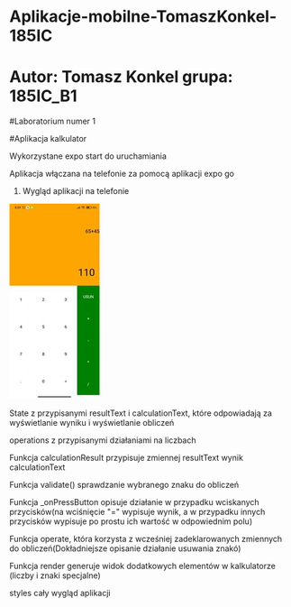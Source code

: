 # Aplikacje-mobilne-TomaszKonkel-185IC
# Autor: Tomasz Konkel grupa: 185IC_B1


#Laboratorium numer 1

#Aplikacja kalkulator 

Wykorzystane expo start do uruchamiania 

Aplikacja włączana na telefonie za pomocą aplikacji expo go 


1. Wygląd aplikacji na telefonie 

![alt text](https://github.com/TomaszKonkel/TomaszKonkel-aplikacje-mobilne-TomaszKonkel-185IC_B1/blob/master/Lab1/Lab1.jpg)

State z przypisanymi resultText i calculationText, które odpowiadają za wyświetlanie wyniku i wyświetlanie obliczeń

operations z przypisanymi działaniami na liczbach

Funkcja calculationResult przypisuje zmiennej resultText wynik calculationText

Funkcja validate() sprawdzanie wybranego znaku do obliczeń

Funkcja _onPressButton opisuje działanie w przypadku wciskanych przycisków(na wciśnięcie "=" wypisuje wynik, a w przypadku innych przycisków wypisuje po prostu ich wartość w odpowiednim polu)

Funkcja operate, która korzysta z wcześniej zadeklarowanych zmiennych do obliczeń(Dokładniejsze opisanie działanie usuwania znakó)

Funkcja render generuje widok dodatkowych elementów w kalkulatorze (liczby i znaki specjalne)

styles cały wygląd aplikacji
